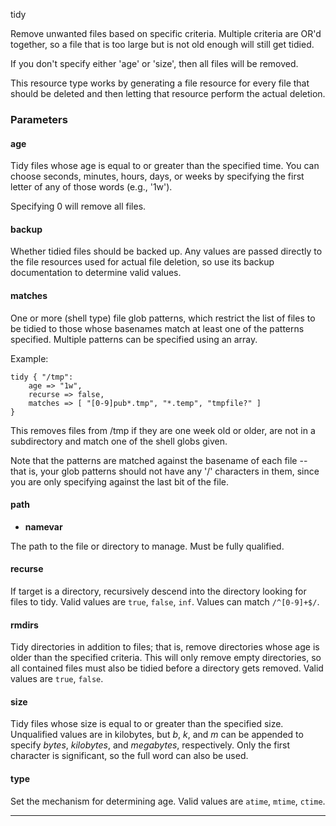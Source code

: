tidy

Remove unwanted files based on specific criteria. Multiple criteria
are OR'd together, so a file that is too large but is not old
enough will still get tidied.

If you don't specify either 'age' or 'size', then all files will be
removed.

This resource type works by generating a file resource for every
file that should be deleted and then letting that resource perform
the actual deletion.

### Parameters

#### age

Tidy files whose age is equal to or greater than the specified
time. You can choose seconds, minutes, hours, days, or weeks by
specifying the first letter of any of those words (e.g., '1w').

Specifying 0 will remove all files.

#### backup

Whether tidied files should be backed up. Any values are passed
directly to the file resources used for actual file deletion, so
use its backup documentation to determine valid values.

#### matches

One or more (shell type) file glob patterns, which restrict the
list of files to be tidied to those whose basenames match at least
one of the patterns specified. Multiple patterns can be specified
using an array.

Example:

    tidy { "/tmp":
        age => "1w",
        recurse => false,
        matches => [ "[0-9]pub*.tmp", "*.temp", "tmpfile?" ]
    }

This removes files from /tmp if they are one week old or older, are
not in a subdirectory and match one of the shell globs given.

Note that the patterns are matched against the basename of each
file -- that is, your glob patterns should not have any '/'
characters in them, since you are only specifying against the last
bit of the file.

#### path

-   **namevar**

The path to the file or directory to manage. Must be fully
qualified.

#### recurse

If target is a directory, recursively descend into the directory
looking for files to tidy. Valid values are `true`, `false`, `inf`.
Values can match `/^[0-9]+$/`.

#### rmdirs

Tidy directories in addition to files; that is, remove directories
whose age is older than the specified criteria. This will only
remove empty directories, so all contained files must also be
tidied before a directory gets removed. Valid values are `true`,
`false`.

#### size

Tidy files whose size is equal to or greater than the specified
size. Unqualified values are in kilobytes, but *b*, *k*, and *m*
can be appended to specify *bytes*, *kilobytes*, and *megabytes*,
respectively. Only the first character is significant, so the full
word can also be used.

#### type

Set the mechanism for determining age. Valid values are `atime`,
`mtime`, `ctime`.


* * * * *

